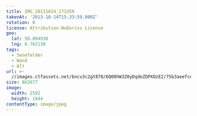 ```yaml
---
title: IMG_20131014_173359
takenAt: '2013-10-14T15:33:59.000Z'
rotation: 0
license: Attribution-NoDerivs License
geo:
  lat: 50.094938
  lng: 8.762138
tags:
  - Senefelder
  - Wand
  - Alt
url: >-
  //images.ctfassets.net/bncv3c2gt878/6QO0hW3Z0yDqdeZDFKOzE2/75b3aeefce0b6a9e98c3c7a8d7532247/img_20131014_173359_10287171214_o
size: 862677
image:
  width: 2592
  height: 1944
contentType: image/jpeg
---
```


